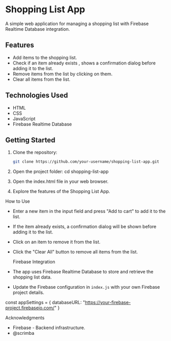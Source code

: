 # Shopping List App

A simple web application for managing a shopping list with Firebase Realtime Database integration.

## Features

- Add items to the shopping list.
- Check if an item already exists , shows a confirmation dialog before adding it to the list.
- Remove items from the list by clicking on them.
- Clear all items from the list.

## Technologies Used

- HTML
- CSS
- JavaScript
- Firebase Realtime Database

## Getting Started

1. Clone the repository:

   ```bash
   git clone https://github.com/your-username/shopping-list-app.git

2. Open the project folder:
    cd shopping-list-app

3. Open the index.html file in your web browser.

4. Explore the features of the Shopping List App. 

  How to Use

- Enter a new item in the input field and press "Add to cart" to add it to the list.
- If the item already exists, a confirmation dialog will be shown before adding it to the list.
- Click on an item to remove it from the list.
- Click the "Clear All" button to remove all items from the list.

  Firebase Integration

- The app uses Firebase Realtime Database to store and retrieve the shopping list data.
- Update the Firebase configuration in `index.js` with your own Firebase project details.
 
 const appSettings = {
    databaseURL: "https://your-firebase-project.firebaseio.com/"
}

Acknowledgments

- Firebase - Backend infrastructure.
- @scrimba